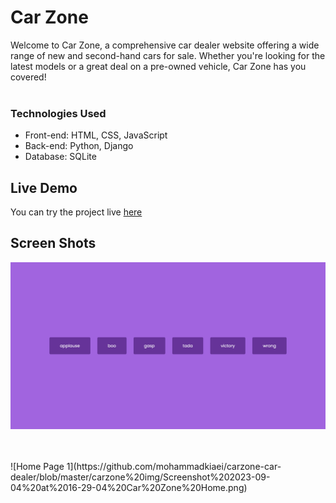 # Car Zone
Welcome to Car Zone, a comprehensive car dealer website offering a wide range of new and second-hand cars for sale. Whether you're looking for the latest models or a great deal on a pre-owned vehicle, Car Zone has you covered!
<br/>
<br/>
### Technologies Used
- Front-end: HTML, CSS, JavaScript
- Back-end: Python, Django
- Database: SQLite

## Live Demo

You can try the project live [here](https://mohammadkiaei.github.io/sound-board/)

## Screen Shots

![Sound Board](https://github.com/mohammadkiaei/sound-board/blob/master/SoundBoard.png)

<br/>
<br/>
![Home Page 1](https://github.com/mohammadkiaei/carzone-car-dealer/blob/master/carzone%20img/Screenshot%202023-09-04%20at%2016-29-04%20Car%20Zone%20Home.png)
